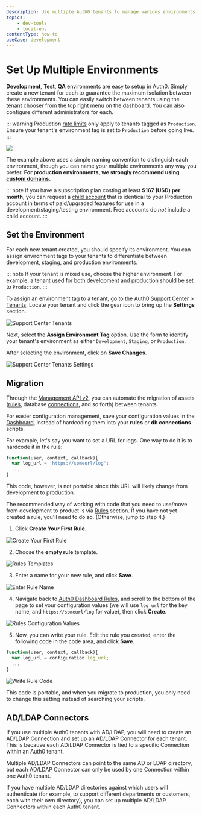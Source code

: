 ```yaml
---
description: Use multiple Auth0 tenants to manage various environments.
topics:
    - dev-tools
    - local-env
contentType: how-to
useCase: development
---
```

# Set Up Multiple Environments

__Development__, __Test__, __QA__ environments are easy to setup in Auth0. Simply create a new tenant for each to guarantee the maximum isolation between these environments. You can easily switch between tenants using the tenant chooser from the top right menu on the dashboard. You can also configure different administrators for each.

::: warning
Production [rate limits](/policies/rate-limits) only apply to tenants tagged as `Production`. Ensure your tenant's environment tag is set to `Production` before going live.
:::

![](/media/articles/lifecycle/environments.png)

The example above uses a simple naming convention to distinguish each environment, though you can name your multiple environments any way you prefer. **For production environments, we strongly recommend using [custom domains](/custom-domains).**

::: note
If you have a subscription plan costing at least **$167 (USD) per month**, you can request a [child account](/dev-lifecycle/child-tenants) that is identical to your Production account in terms of paid/upgraded features for use in a development/staging/testing environment. Free accounts do *not* include a child account.
:::

## Set the Environment

For each new tenant created, you should specify its environment. You can assign environment tags to your tenants to differentiate between development, staging, and production environments.

::: note
If your tenant is mixed use, choose the higher environment. For example, a tenant used for both development and production should be set to `Production`.
:::

To assign an environment tag to a tenant, go to the [Auth0 Support Center > Tenants](${env.DOMAIN_URL_SUPPORT}/tenants/public). Locate your tenant and click the gear icon to bring up the **Settings** section.

![Support Center Tenants](/media/articles/clients/support-tenants.png)

Next, select the **Assign Environment Tag** option. Use the form to identify your tenant's environment as either `Development`, `Staging`, or `Production`.

After selecting the environment, click on **Save Changes**.

![Support Center Tenants Settings](/media/articles/clients/support-tenants-settings.png)

## Migration

Through the [Management API v2](/api/management/v2), you can automate the migration of assets ([rules](/rules/current), database [connections](/connections), and so forth) between tenants.

For easier configuration management, save your configuration values in the [Dashboard](${manage_url}/#/rules), instead of hardcoding them into your __rules__ or __db connections__ scripts.

For example, let's say you want to set a URL for logs. One way to do it is to hardcode it in the rule:

```js
function(user, context, callback){
  var log_url = 'https://someurl/log';
  ...
}
```

This code, however, is not portable since this URL will likely change from development to production.

The recommended way of working with code that you need to use/move from development to product is via [Rules](${manage_url}/#/rules) section. If you have not yet created a rule, you'll need to do so. (Otherwise, jump to step 4.)

1. Click __Create Your First Rule__.

![Create Your First Rule](/media/articles/lifecycle/rules-create-first.png)

2. Choose the __empty rule__ template.

![Rules Templates](/media/articles/lifecycle/rules-template-empty.png)

3. Enter a name for your new rule, and click __Save__.

![Enter Rule Name](/media/articles/lifecycle/rules-enter-name.png)

4. Navigate back to [Auth0 Dashboard Rules](${manage_url}/#/rules), and scroll to the bottom of the page to set your configuration values (we will use `log_url` for the key name, and `https://someurl/log` for value), then click __Create__.

![Rules Configuration Values](/media/articles/lifecycle/rules-conf-values.png)

5. Now, you can write your rule. Edit the rule you created, enter the following code in the code area, and click __Save__.

```js
function(user, context, callback){
  var log_url = configuration.log_url;
  ...
}
```

![Write Rule Code](/media/articles/lifecycle/rules-rule-code.png)

This code is portable, and when you migrate to production, you only need to change this setting instead of searching your scripts.

## AD/LDAP Connectors

If you use multiple Auth0 tenants with AD/LDAP, you will need to create an AD/LDAP Connection and set up an AD/LDAP Connector for each tenant. This is because each AD/LDAP Connector is tied to a specific Connection within an Auth0 tenant.

Multiple AD/LDAP Connectors can point to the same AD or LDAP directory, but each AD/LDAP Connector can only be used by one Connection within one Auth0 tenant.

If you have multiple AD/LDAP directories against which users will authenticate (for example, to support different departments or customers, each with their own directory), you can set up multiple AD/LDAP Connectors within each Auth0 tenant.
